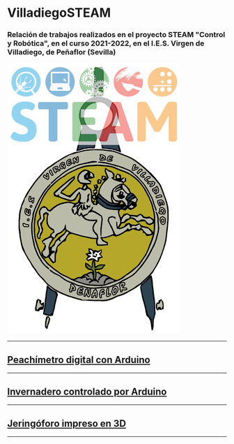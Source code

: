 # VilladiegoSTEAM  


### Relación de trabajos realizados en el proyecto STEAM "Control y Robótica", en el curso 2021-2022, en el I.E.S. Virgen de Villadiego, de Peñaflor (Sevilla)  


![Logo insti](img/logo.png)  

---

## [Peachímetro digital con Arduino](peachimetro/peachimetro.md)

---

## [Invernadero controlado por Arduino](invernadero/invernadero.md)

---

## [Jeringóforo impreso en 3D](jeringoforo/jeringoforo.md)

---